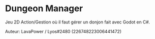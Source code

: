 # Dungeon Manager

Jeu 2D Action/Gestion où il faut gérer un donjon fait avec Godot en C#.

Auteur: LavaPower / Lyos#2480 (226748223006441472)